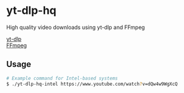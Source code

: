 # yt-dlp-hq
High quality video downloads using yt-dlp and FFmpeg


[yt-dlp](https://github.com/yt-dlp/yt-dlp?tab=readme-ov-file#installation)  
[FFmpeg](https://ffmpeg.org/)  

## Usage  
```bash
# Example command for Intel-based systems 
$ ./yt-dlp-hq-intel https://www.youtube.com/watch?v=dQw4w9WgXcQ
```
